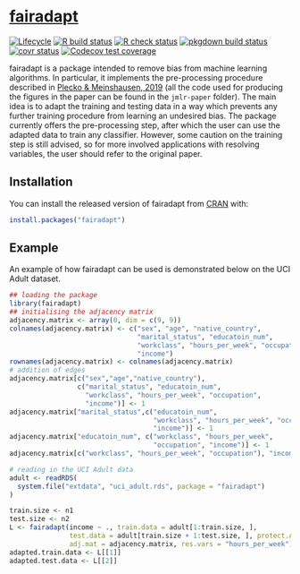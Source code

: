 
<!-- README.md is generated from README.Rmd. Please edit that file -->

# [fairadapt](https://dplecko.github.io/fairadapt/)

<!-- badges: start -->

[![Lifecycle](https://img.shields.io/badge/lifecycle-stable-brightgreen.svg)](https://lifecycle.r-lib.org/articles/stages.html#stable)
[![R build
status](https://github.com/dplecko/fairadapt/workflows/build/badge.svg)](https://github.com/dplecko/fairadapt/actions?query=workflow%3Abuild)
[![R check
status](https://github.com/dplecko/fairadapt/workflows/check/badge.svg)](https://github.com/dplecko/fairadapt/actions?query=workflow%3Acheck)
[![pkgdown build
status](https://github.com/dplecko/fairadapt/workflows/pkgdown/badge.svg)](https://github.com/dplecko/fairadapt/actions?query=workflow%3Apkgdown)
[![covr
status](https://github.com/dplecko/fairadapt/workflows/coverage/badge.svg)](https://github.com/dplecko/fairadapt/actions?query=workflow%3Acoverage)
[![Codecov test
coverage](https://codecov.io/gh/dplecko/fairadapt/branch/master/graph/badge.svg?token=8A0EL5N4RE)](https://codecov.io/gh/dplecko/fairadapt)
<!-- badges: end -->

fairadapt is a package intended to remove bias from machine learning
algorithms. In particular, it implements the pre-processing procedure
described in [Plecko &
Meinshausen, 2019](https://arxiv.org/abs/1911.06685) (all the code used
for producing the figures in the paper can be found in the `jmlr-paper`
folder). The main idea is to adapt the training and testing data in a
way which prevents any further training procedure from learning an
undesired bias. The package currently offers the pre-processing step,
after which the user can use the adapted data to train any classifier.
However, some caution on the training step is still advised, so for more
involved applications with resolving variables, the user should refer to
the original paper.

## Installation

You can install the released version of fairadapt from
[CRAN](https://CRAN.R-project.org) with:

``` r
install.packages("fairadapt")
```

## Example

An example of how fairadapt can be used is demonstrated below on the UCI
Adult dataset.

``` r
## loading the package
library(fairadapt)
## initialising the adjacency matrix
adjacency.matrix <- array(0, dim = c(9, 9))
colnames(adjacency.matrix) <- c("sex", "age", "native_country",
                                "marital_status", "educatoin_num",
                                "workclass", "hours_per_week", "occupation",
                                "income")
rownames(adjacency.matrix) <- colnames(adjacency.matrix)
# addition of edges
adjacency.matrix[c("sex","age","native_country"),
                 c("marital_status", "educatoin_num",
                   "workclass", "hours_per_week", "occupation",
                   "income")] <- 1
adjacency.matrix["marital_status",c("educatoin_num",
                                    "workclass", "hours_per_week", "occupation",
                                    "income")] <- 1
adjacency.matrix["educatoin_num", c("workclass", "hours_per_week",
                                    "occupation", "income")] <- 1
adjacency.matrix[c("workclass", "hours_per_week", "occupation"), "income"] <- 1

# reading in the UCI Adult data
adult <- readRDS(
  system.file("extdata", "uci_adult.rds", package = "fairadapt")
)

train.size <- n1
test.size <- n2
L <- fairadapt(income ~ ., train.data = adult[1:train.size, ],
               test.data = adult[train.size + 1:test.size, ], protect.A = "sex",
               adj.mat = adjacency.matrix, res.vars = "hours_per_week")
adapted.train.data <- L[[1]]
adapted.test.data <- L[[2]]
```
